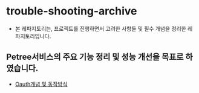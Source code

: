 # trouble-shooting-archive

- 본 레파지토리는, 프로젝트를 진행하면서 고려한 사항들 및 필수 개념을 정리한 레파지토리입니다.

## Petree서비스의 주요 기능 정리 및 성능 개선을 목표로 하였습니다.

- [Oauth개념 및 동작방식]()